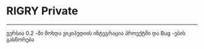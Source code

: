 # RIGRY Private
----------------
ვერსია 0.2 -ში მოხდა ვიკიპედიის ინტეგრაცია პროექტში და Bug -ების გასწორება